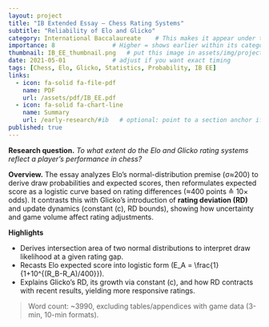 ```yaml
---
layout: project
title: "IB Extended Essay — Chess Rating Systems"
subtitle: "Reliability of Elo and Glicko"
category: International Baccalaureate    # This makes it appear under the IB section on your Early Research page
importance: 8                # Higher = shows earlier within its category
thumbnail: IB_EE_thumbnail.png   # put this image in assets/img/projects/
date: 2021-05-01             # adjust if you want exact timing
tags: [Chess, Elo, Glicko, Statistics, Probability, IB EE]
links:
  - icon: fa-solid fa-file-pdf
    name: PDF
    url: /assets/pdf/IB_EE.pdf
  - icon: fa-solid fa-chart-line
    name: Summary
    url: /early-research/#ib   # optional: point to a section anchor if you make one
published: true
---
```


**Research question.** *To what extent do the Elo and Glicko rating systems reflect a player’s performance in chess?*

**Overview.** The essay analyzes Elo’s normal-distribution premise (σ≈200) to derive draw probabilities and expected scores, then reformulates expected score as a logistic curve based on rating differences (≈400 points ≙ 10× odds). It contrasts this with Glicko’s introduction of **rating deviation (RD)** and update dynamics (constant \(c\), RD bounds), showing how uncertainty and game volume affect rating adjustments.

**Highlights**
- Derives intersection area of two normal distributions to interpret draw likelihood at a given rating gap.
- Recasts Elo expected score into logistic form \(E_A = \frac{1}{1+10^{(R_B-R_A)/400}}\).
- Explains Glicko’s RD, its growth via constant \(c\), and how RD contracts with recent results, yielding more responsive ratings.

> Word count: ~3990, excluding tables/appendices with game data (3-min, 10-min formats).
